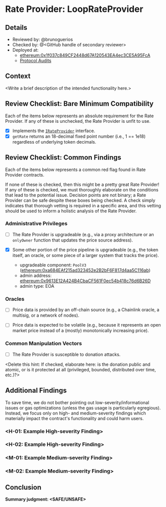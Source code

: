 # Rate Provider: LoopRateProvider

## Details
- Reviewed by: @brunoguerios
- Checked by: @\<GitHub handle of secondary reviewer\>
- Deployed at:
    - [ethereum:0x1f037c849CF2448d67A120543EA4ec3CE5A95FcA](https://etherscan.io/address/0x1f037c849CF2448d67A120543EA4ec3CE5A95FcA)
    - [Protocol Audits](https://docs.loopfi.xyz/extras/security)

## Context
\<Write a brief description of the intended functionality here.\>

## Review Checklist: Bare Minimum Compatibility
Each of the items below represents an absolute requirement for the Rate Provider. If any of these is unchecked, the Rate Provider is unfit to use.

- [x] Implements the [`IRateProvider`](https://github.com/balancer/balancer-v2-monorepo/blob/bc3b3fee6e13e01d2efe610ed8118fdb74dfc1f2/pkg/interfaces/contracts/pool-utils/IRateProvider.sol) interface.
- [x] `getRate` returns an 18-decimal fixed point number (i.e., 1 == 1e18) regardless of underlying token decimals.

## Review Checklist: Common Findings
Each of the items below represents a common red flag found in Rate Provider contracts.

If none of these is checked, then this might be a pretty great Rate Provider! If any of these is checked, we must thoroughly elaborate on the conditions that lead to the potential issue. Decision points are not binary; a Rate Provider can be safe despite these boxes being checked. A check simply indicates that thorough vetting is required in a specific area, and this vetting should be used to inform a holistic analysis of the Rate Provider.

### Administrative Privileges
- [ ] The Rate Provider is upgradeable (e.g., via a proxy architecture or an `onlyOwner` function that updates the price source address).

- [x] Some other portion of the price pipeline is upgradeable (e.g., the token itself, an oracle, or some piece of a larger system that tracks the price).
    - upgradeable component: `PoolV3` ([ethereum:0xa684EAf215ad323452e2B2bF6F817d4aa5C116ab](https://etherscan.io/address/0xa684EAf215ad323452e2B2bF6F817d4aa5C116ab))
    - admin address: [ethereum:0x9613E12A424B4CbaCF561F0ec54b418c76d6B26D](https://etherscan.io/address/0x9613E12A424B4CbaCF561F0ec54b418c76d6B26D)
    - admin type: EOA

### Oracles
- [ ] Price data is provided by an off-chain source (e.g., a Chainlink oracle, a multisig, or a network of nodes).

- [ ] Price data is expected to be volatile (e.g., because it represents an open market price instead of a (mostly) monotonically increasing price).

### Common Manipulation Vectors
- [ ] The Rate Provider is susceptible to donation attacks.

\<Delete this hint: If checked, elaborate here: is the donation public and atomic, or is it protected at all (privileged, bounded, distributed over time, etc.)?\>

## Additional Findings
To save time, we do not bother pointing out low-severity/informational issues or gas optimizations (unless the gas usage is particularly egregious). Instead, we focus only on high- and medium-severity findings which materially impact the contract's functionality and could harm users.

### \<H-01: Example High-severity Finding\>
### \<H-02: Example High-severity Finding\>
### \<M-01: Example Medium-severity Finding\>
### \<M-02: Example Medium-severity Finding\>

## Conclusion
**Summary judgment: \<SAFE/UNSAFE\>**


